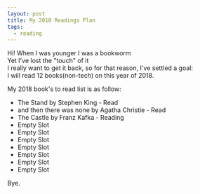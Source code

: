 ```yaml
---
layout: post
title: My 2018 Readings Plan
tags:
  - reading
---
```

Hi!
When I was younger I was a bookworm    
Yet I've lost the "touch" of it   
I really want to get it back, so for that reason, I've settled a goal:   
I will read 12 books(non-tech) on this year of 2018.    

My 2018 book's to read list is as follow:

- The Stand by Stephen King - Read
- and then there was none by Agatha Christie - Read
- The Castle by Franz Kafka - Reading
- Empty Slot
- Empty Slot
- Empty Slot
- Empty Slot
- Empty Slot
- Empty Slot
- Empty Slot

Bye.